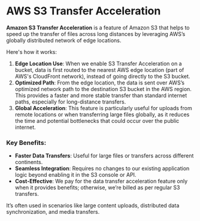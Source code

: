 # AWS S3 Transfer Acceleration

**Amazon S3 Transfer Acceleration** is a feature of Amazon S3 that helps to speed up the transfer of files across long distances by leveraging AWS’s globally distributed network of edge locations.

Here's how it works:

1. **Edge Location Use**: When we enable S3 Transfer Acceleration on a bucket, data is first routed to the nearest AWS edge location (part of AWS's CloudFront network), instead of going directly to the S3 bucket.
2. **Optimized Path**: From the edge location, the data is sent over AWS’s optimized network path to the destination S3 bucket in the AWS region. This provides a faster and more stable transfer than standard internet paths, especially for long-distance transfers.
3. **Global Acceleration**: This feature is particularly useful for uploads from remote locations or when transferring large files globally, as it reduces the time and potential bottlenecks that could occur over the public internet.

### Key Benefits:
- **Faster Data Transfers**: Useful for large files or transfers across different continents.
- **Seamless Integration**: Requires no changes to our existing application logic beyond enabling it in the S3 console or API.
- **Cost-Effective**: We pay for the data transfer acceleration feature only when it provides benefits; otherwise, we’re billed as per regular S3 transfers.

It’s often used in scenarios like large content uploads, distributed data synchronization, and media transfers.